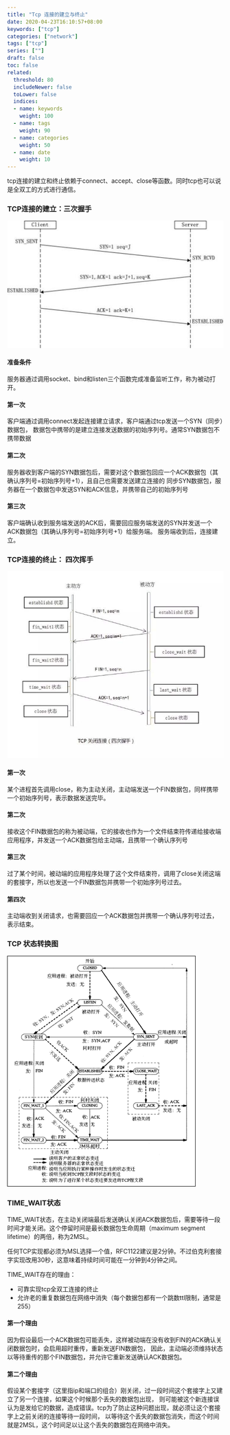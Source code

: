 ```yaml
---
title: "Tcp 连接的建立与终止"
date: 2020-04-23T16:10:57+08:00
keywords: ["tcp"]
categories: ["network"]
tags: ["tcp"]
series: [""]
draft: false
toc: false
related:
  threshold: 80
  includeNewer: false
  toLower: false
  indices:
  - name: keywords
    weight: 100
  - name: tags
    weight: 90
  - name: categories
    weight: 50
  - name: date
    weight: 10
---
```


tcp连接的建立和终止依赖于connect、accept、close等函数。同时tcp也可以说是全双工的方式进行通信。

### TCP连接的建立：三次握手
![三次握手](/image/tcp_establish.jpg)
#### 准备条件
服务器通过调用socket、bind和listen三个函数完成准备监听工作，称为被动打开。

#### 第一次
客户端通过调用connect发起连接建立请求，客户端通过tcp发送一个SYN（同步）数据包，
数据包中携带的是建立连接发送数据的初始序列号。通常SYN数据包不携带数据

#### 第二次
服务器收到客户端的SYN数据包后，需要对这个数据包回应一个ACK数据包（其确认序列号=初始序列号+1），且自己也需要发送建立连接的
同步SYN数据包，服务器在一个数据包中发送SYN和ACK信息，并携带自己的初始序列号

#### 第三次
客户端确认收到服务端发送的ACK后，需要回应服务端发送的SYN并发送一个ACK数据包（其确认序列号=初始序列号+1）给服务端。
服务端收到后，连接建立。



### TCP连接的终止： 四次挥手
![四次挥手](/image/tcp_close.png)
#### 第一次
某个进程首先调用close，称为主动关闭，主动端发送一个FIN数据包，同样携带一个初始序列号，表示数据发送完毕。

#### 第二次
接收这个FIN数据包的称为被动端，它的接收也作为一个文件结束符传递给接收端应用程序，并发送一个ACK数据包给主动端，且携带一个确认序列号


#### 第三次
过了某个时间，被动端的应用程序处理了这个文件结束符，调用了close关闭这端的套接字，所以也发送一个FIN数据包并携带一个初始序列号过去。

#### 第四次
主动端收到关闭请求，也需要回应一个ACK数据包并携带一个确认序列号过去，表示结束。


### TCP 状态转换图
![tcp状态转换图](/image/tcp_state.gif)


### TIME_WAIT状态
TIME_WAIT状态，在主动关闭端最后发送确认关闭ACK数据包后，需要等待一段时间才能关闭。这个停留时间是最长数据包生命周期（maximum segment lifetime）的两倍，称为2MSL。

任何TCP实现都必须为MSL选择一个值，RFC1122建议是2分钟。不过伯克利套接字实现改用30秒，这意味着持续时间可能在一分钟到4分钟之间。

TIME_WAIT存在的理由：

- 可靠实现tcp全双工连接的终止
- 允许老的重复数据包在网络中消失（每个数据包都有一个跳数ttl限制，通常是255）

#### 第一个理由
因为假设最后一个ACK数据包可能丢失，这样被动端在没有收到FIN的ACK确认关闭数据包时，会启用超时重传，重新发送FIN数据包，
因此，主动端必须维持状态以等待重传的那个FIN数据包，并允许它重新发送确认ACK数据包。

#### 第二个理由
假设某个套接字（这里指ip和端口的组合）刚关闭，过一段时间这个套接字上又建立了另一个连接，如果这个时候那个丢失的数据包出现，
则可能被这个新连接误认为是发给它的数据，造成错误。tcp为了防止这种问题出现，就必须让这个套接字上之前关闭的连接等待一段时间，
以等待这个丢失的数据包消失，而这个时间就是2MSL，这个时间足以让这个丢失的数据包在网络中消失。

